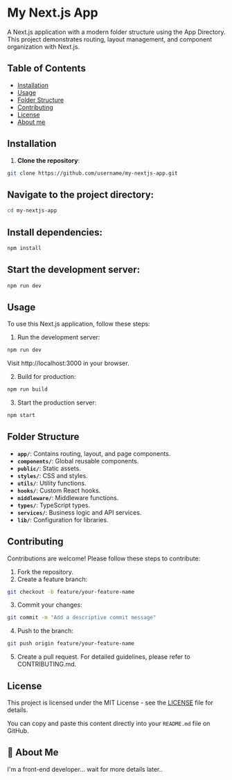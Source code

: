 # My Next.js App

A Next.js application with a modern folder structure using the App Directory. This project demonstrates routing, layout management, and component organization with Next.js.

## Table of Contents

- [Installation](#installation)
- [Usage](#usage)
- [Folder Structure](#folder-structure)
- [Contributing](#contributing)
- [License](#license)
- [About me](#about-me)

## Installation

1. **Clone the repository**:

```bash
git clone https://github.com/username/my-nextjs-app.git
```

## Navigate to the project directory:

```bash
cd my-nextjs-app
```

## Install dependencies:

```bash
npm install
```

## Start the development server:

```bash
npm run dev
```

## Usage

To use this Next.js application, follow these steps:

1. Run the development server:

```bash
npm run dev
```

Visit http://localhost:3000 in your browser.

2. Build for production:

```bash
npm run build
```

3. Start the production server:

```bash
npm start
```

## Folder Structure

- **`app/`**: Contains routing, layout, and page components.
- **`components/`**: Global reusable components.
- **`public/`**: Static assets.
- **`styles/`**: CSS and styles.
- **`utils/`**: Utility functions.
- **`hooks/`**: Custom React hooks.
- **`middleware/`**: Middleware functions.
- **`types/`**: TypeScript types.
- **`services/`**: Business logic and API services.
- **`lib/`**: Configuration for libraries.

## Contributing

Contributions are welcome! Please follow these steps to contribute:

1. Fork the repository.
2. Create a feature branch:

```bash
git checkout -b feature/your-feature-name
```

3. Commit your changes:

```bash
git commit -m "Add a descriptive commit message"
```

4. Push to the branch:

```bash
git push origin feature/your-feature-name
```

5. Create a pull request.
   For detailed guidelines, please refer to CONTRIBUTING.md.

## License

This project is licensed under the MIT License - see the [LICENSE](LICENSE) file for details.

You can copy and paste this content directly into your `README.md` file on GitHub.

## 🚀 About Me
I'm a front-end developer... wait for more details later..